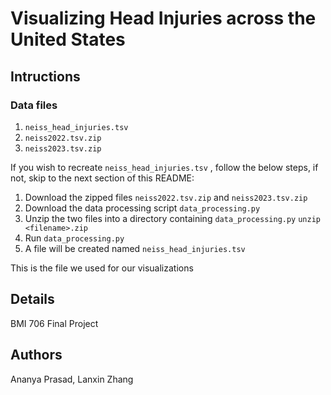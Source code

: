 # Visualizing Head Injuries across the United States

## Intructions
### Data files
1. `neiss_head_injuries.tsv`
2. `neiss2022.tsv.zip`
3. `neiss2023.tsv.zip`

If you wish to recreate `neiss_head_injuries.tsv` , follow the below steps, if not, skip to the next section of this README:
1. Download the zipped files `neiss2022.tsv.zip` and `neiss2023.tsv.zip`
2. Download the data processing script `data_processing.py`
3. Unzip the two files into a directory containing `data_processing.py`
   `unzip <filename>.zip`
4. Run `data_processing.py`
5. A file will be created named `neiss_head_injuries.tsv`

This is the file we used for our visualizations

## Details
BMI 706 Final Project

## Authors
Ananya Prasad, Lanxin Zhang
